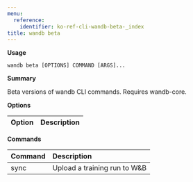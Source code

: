 ```yaml
---
menu:
  reference:
    identifier: ko-ref-cli-wandb-beta-_index
title: wandb beta
---
```


**Usage**

`wandb beta [OPTIONS] COMMAND [ARGS]...`

**Summary**

Beta versions of wandb CLI commands. Requires wandb-core.


**Options**

| **Option** | **Description** |
| :--- | :--- |


**Commands**

| **Command** | **Description** |
| :--- | :--- |
| sync | Upload a training run to W&B |
